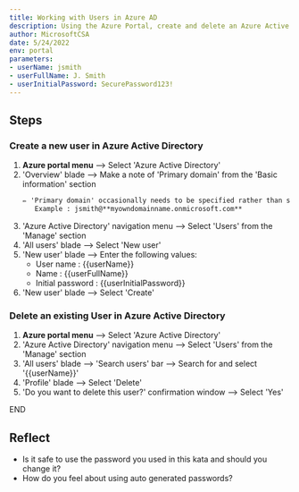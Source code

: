 ```yaml
---
title: Working with Users in Azure AD
description: Using the Azure Portal, create and delete an Azure Active Directory User
author: MicrosoftCSA
date: 5/24/2022
env: portal
parameters:
- userName: jsmith
- userFullName: J. Smith
- userInitialPassword: SecurePassword123!
---
```


## Steps

### Create a new user in Azure Active Directory

1. **Azure portal menu** --> Select 'Azure Active Directory'
2. 'Overview' blade --> Make a note of 'Primary domain' from the 'Basic information' section
   ```markdown
   ✏️ 'Primary domain' occasionally needs to be specified rather than selected
      Example : jsmith@**myowndomainname.onmicrosoft.com**
   ```
3. 'Azure Active Directory' navigation menu --> Select 'Users' from the 'Manage' section
4. 'All users' blade --> Select 'New user'
5. 'New user' blade --> Enter the following values:
   - User name : {{userName}}
   - Name : {{userFullName}}
   - Initial password : {{userInitialPassword}}
6. 'New user' blade --> Select 'Create'

### Delete an existing User in Azure Active Directory

1. **Azure portal menu** --> Select 'Azure Active Directory'
2. 'Azure Active Directory' navigation menu --> Select 'Users' from the 'Manage' section
3. 'All users' blade --> 'Search users' bar --> Search for and select '{{userName}}'
4. 'Profile' blade --> Select 'Delete'
5. 'Do you want to delete this user?' confirmation window --> Select 'Yes'

END

## Reflect

- Is it safe to use the password you used in this kata and should you change it?
- How do you feel about using auto generated passwords?
